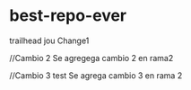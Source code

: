 # best-repo-ever
trailhead jou 
Change1

//Cambio 2
Se agregega cambio 2 en rama2


//Cambio 3 test
Se agrega cambio 3 en rama 2
